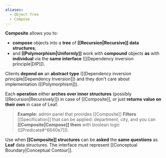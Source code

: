 ```yaml
---
aliases:
  - Object Tree
  - Compose
---
```

**Composite** allows you to:
- **compose** objects into a **tree** of **[[Recursion|Recursive]] data structures**;
- and **[[Polymorphism|Uniformly]]** work with **compound** objects **as** with **individual**  via the **same interface** ([[Dependency inversion principle|DIP]]).

Clients **depend on** an **abstract type** ([[Dependency inversion principle|Dependency Inversion]]) and they don't care about implementation ([[Polymorphism]]).

Each **operation** either **arches over inner structures** (possibly [[Recursion|Recursively]]) in case of [[Composite]], or just **returns value on their own** in case of Leaf.

> **Example:** admin panel that provides [[Composite]] **Filters** [[Specification]] that can be applied: department, city, and you can **[[Composite|Compose]] them** with boolean logic ([[Predicate#^6640e7]]).

Use when **[[Composite]] structures** can be **asked** the **same questions** as **Leaf** data structures. The interface must represent [[Conceptual Boundary|Conceptual Contour]].
